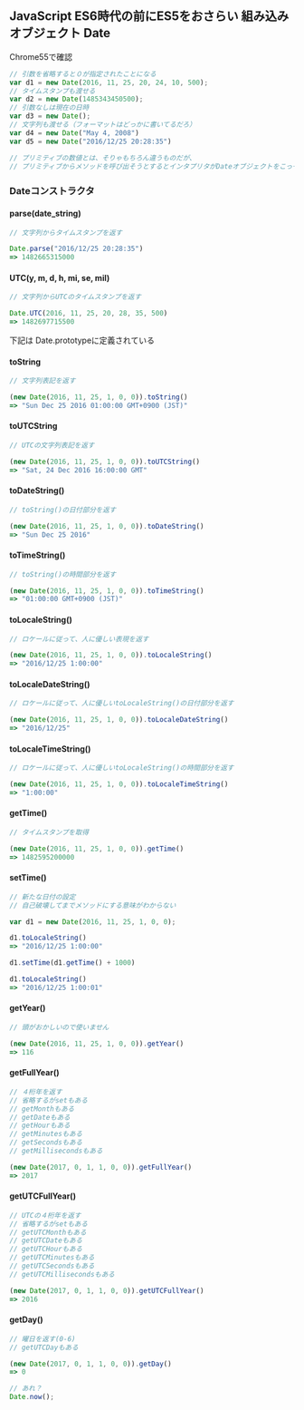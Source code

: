 ## JavaScript ES6時代の前にES5をおさらい 組み込みオブジェクト Date

Chrome55で確認

```js
// 引数を省略すると０が指定されたことになる
var d1 = new Date(2016, 11, 25, 20, 24, 10, 500);
// タイムスタンプも渡せる
var d2 = new Date(1485343450500);
// 引数なしは現在の日時
var d3 = new Date();
// 文字列も渡せる（フォーマットはどっかに書いてるだろ）
var d4 = new Date("May 4, 2008")
var d5 = new Date("2016/12/25 20:28:35")

// プリミティブの数値とは、そりゃもちろん違うものだが、
// プリミティブからメソッドを呼び出そうとするとインタプリタがDateオブジェクトをこっそり作ってくれている
```

### Dateコンストラクタ

#### parse(date_string)

```js
// 文字列からタイムスタンプを返す

Date.parse("2016/12/25 20:28:35")
=> 1482665315000
```

#### UTC(y, m, d, h, mi, se, mil)

```js
// 文字列からUTCのタイムスタンプを返す

Date.UTC(2016, 11, 25, 20, 28, 35, 500)
=> 1482697715500
```

下記は Date.prototypeに定義されている

#### toString

```js
// 文字列表記を返す

(new Date(2016, 11, 25, 1, 0, 0)).toString()
=> "Sun Dec 25 2016 01:00:00 GMT+0900 (JST)"
```

#### toUTCString

```js
// UTCの文字列表記を返す

(new Date(2016, 11, 25, 1, 0, 0)).toUTCString()
=> "Sat, 24 Dec 2016 16:00:00 GMT"
```

#### toDateString()

```js
// toString()の日付部分を返す

(new Date(2016, 11, 25, 1, 0, 0)).toDateString()
=> "Sun Dec 25 2016"
```

#### toTimeString()

```js
// toString()の時間部分を返す

(new Date(2016, 11, 25, 1, 0, 0)).toTimeString()
=> "01:00:00 GMT+0900 (JST)"
```

#### toLocaleString()

```js
// ロケールに従って、人に優しい表現を返す

(new Date(2016, 11, 25, 1, 0, 0)).toLocaleString()
=> "2016/12/25 1:00:00"
```

#### toLocaleDateString()

```js
// ロケールに従って、人に優しいtoLocaleString()の日付部分を返す

(new Date(2016, 11, 25, 1, 0, 0)).toLocaleDateString()
=> "2016/12/25"
```

#### toLocaleTimeString()

```js
// ロケールに従って、人に優しいtoLocaleString()の時間部分を返す

(new Date(2016, 11, 25, 1, 0, 0)).toLocaleTimeString()
=> "1:00:00"
```

#### getTime()

```js
// タイムスタンプを取得

(new Date(2016, 11, 25, 1, 0, 0)).getTime()
=> 1482595200000
```

#### setTime()

```js
// 新たな日付の設定
// 自己破壊してまでメソッドにする意味がわからない

var d1 = new Date(2016, 11, 25, 1, 0, 0);

d1.toLocaleString()
=> "2016/12/25 1:00:00"

d1.setTime(d1.getTime() + 1000)

d1.toLocaleString()
=> "2016/12/25 1:00:01"
```

#### getYear()

```js
// 頭がおかしいので使いません

(new Date(2016, 11, 25, 1, 0, 0)).getYear()
=> 116
```

#### getFullYear()

```js
// ４桁年を返す
// 省略するがsetもある
// getMonthもある
// getDateもある
// getHourもある
// getMinutesもある
// getSecondsもある
// getMillisecondsもある

(new Date(2017, 0, 1, 1, 0, 0)).getFullYear()
=> 2017
```

#### getUTCFullYear()

```js
// UTCの４桁年を返す
// 省略するがsetもある
// getUTCMonthもある
// getUTCDateもある
// getUTCHourもある
// getUTCMinutesもある
// getUTCSecondsもある
// getUTCMillisecondsもある

(new Date(2017, 0, 1, 1, 0, 0)).getUTCFullYear()
=> 2016
```

#### getDay()

```js
// 曜日を返す(0-6)
// getUTCDayもある

(new Date(2017, 0, 1, 1, 0, 0)).getDay()
=> 0
```

```js
// あれ？
Date.now();
```
